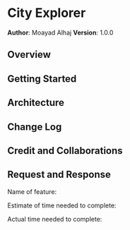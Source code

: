 # City Explorer

**Author**: Moayad Alhaj
**Version**: 1.0.0

## Overview

## Getting Started

## Architecture

## Change Log

## Credit and Collaborations

## Request and Response

Name of feature:

Estimate of time needed to complete:

Actual time needed to complete:
